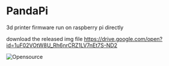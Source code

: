 # PandaPi
3d printer firmware run on raspberry pi directly

download the released img file
https://drive.google.com/open?id=1uF02VOtW8U_Rh6nrCRZ1LV7nEt7S-ND2

![Opensource](https://raw.githubusercontent.com/markniu/PandaPi/master/doc/dlg.png)
